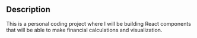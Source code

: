

## Description

This is a personal coding project where I will be building React components that will be able to make financial calculations and visualization.
